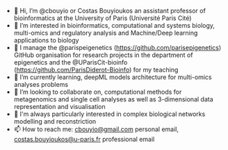 - 👋 Hi, I’m @cbouyio or Costas Bouyioukos an assistant professor of bioinformatics at the University of Paris (Université Paris Cité)
- 👀 I’m interested in bioinformatics, computational and systems biology, multi-omics and regulatory analysis and Machine/Deep learning applications to biology
- 👀 I manage the @parispeigenetics (https://github.com/parisepigenetics) GitHub organisation for research projects in the department of epigenetics and the @UParisCit-bioinfo (https://github.com/ParisDiderot-Bioinfo) for my teaching
- 🌱 I’m currently learning, deepML models architecture for multi-omics analyses problems
- 💞️ I’m looking to collaborate on, computational methods for metagenomics and single cell analyses as well as 3-dimensional data representation and visualisation
- 💞️ I'm always particularly interested in complex biological networks modelling and reconstriction
- 📫 How to reach me: cbouyio@gmail.com personal email, costas.bouyioukos@u-paris.fr professional email

<!---
cbouyio/cbouyio is a ✨ special ✨ repository because its `README.md` (this file) appears on your GitHub profile.
You can click the Preview link to take a look at your changes.
--->
